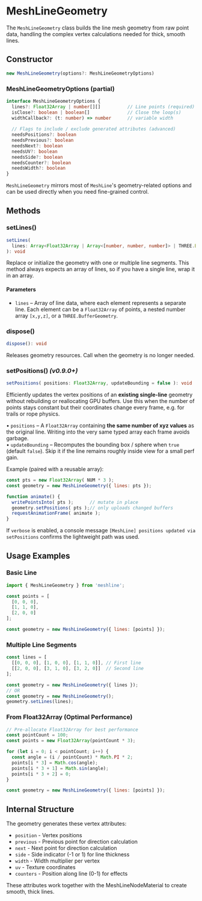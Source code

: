 # MeshLineGeometry

The `MeshLineGeometry` class builds the line mesh geometry from raw point data, handling the complex vertex calculations needed for thick, smooth lines.

## Constructor

```ts
new MeshLineGeometry(options?: MeshLineGeometryOptions)
```

### MeshLineGeometryOptions (partial)

```ts
interface MeshLineGeometryOptions {
  lines?: Float32Array | number[][]          // Line points (required)
  isClose?: boolean | boolean[]              // Close the loop(s)
  widthCallback?: (t: number) => number      // variable width 
   
  // Flags to include / exclude generated attributes (advanced)
  needsPositions?: boolean
  needsPrevious?: boolean
  needsNext?: boolean
  needsUV?: boolean
  needsSide?: boolean
  needsCounter?: boolean
  needsWidth?: boolean
}
```

`MeshLineGeometry` mirrors most of `MeshLine`'s geometry-related options and can be used directly when you need fine-grained control.

## Methods

### setLines()

```ts
setLines(
  lines: Array<Float32Array | Array<[number, number, number]> | THREE.BufferGeometry>
): void
```

Replace or initialize the geometry with one or multiple line segments. This method always expects an array of lines, so if you have a single line, wrap it in an array.

#### Parameters

- `lines` – Array of line data, where each element represents a separate line. Each element can be a `Float32Array` of points, a nested number array `[x,y,z]`, or a `THREE.BufferGeometry`.

### dispose()

```ts
dispose(): void
```

Releases geometry resources. Call when the geometry is no longer needed.

### setPositions()  _(v0.9.0+)_ 

```ts
setPositions( positions: Float32Array, updateBounding = false ): void
```

Efficiently updates the vertex positions of an **existing single-line** geometry without rebuilding or reallocating GPU buffers.  Use this when the number of points stays constant but their coordinates change every frame, e.g. for trails or rope physics.

• `positions` – A `Float32Array` containing **the same number of xyz values** as the original line.  Writing into the very same typed array each frame avoids garbage.  
• `updateBounding` – Recomputes the bounding box / sphere when `true` (default `false`).  Skip it if the line remains roughly inside view for a small perf gain.

Example (paired with a reusable array):

```js
const pts = new Float32Array( NUM * 3 );
const geometry = new MeshLineGeometry({ lines: pts });

function animate() {
  writePointsInto( pts );      // mutate in place
  geometry.setPositions( pts );// only uploads changed buffers
  requestAnimationFrame( animate );
}
```

If `verbose` is enabled, a console message `[MeshLine] positions updated via setPositions` confirms the lightweight path was used.

## Usage Examples

### Basic Line

```javascript
import { MeshLineGeometry } from 'meshline';

const points = [
  [0, 0, 0],
  [1, 1, 0],
  [2, 0, 0]
];

const geometry = new MeshLineGeometry({ lines: [points] });
```

### Multiple Line Segments

```javascript
const lines = [
  [[0, 0, 0], [1, 0, 0], [1, 1, 0]], // First line
  [[2, 0, 0], [3, 1, 0], [3, 2, 0]]  // Second line
];

const geometry = new MeshLineGeometry({ lines });
// OR
const geometry = new MeshLineGeometry();
geometry.setLines(lines);
```

### From Float32Array (Optimal Performance)

```javascript
// Pre-allocate Float32Array for best performance
const pointCount = 100;
const points = new Float32Array(pointCount * 3);

for (let i = 0; i < pointCount; i++) {
  const angle = (i / pointCount) * Math.PI * 2;
  points[i * 3] = Math.cos(angle);
  points[i * 3 + 1] = Math.sin(angle);
  points[i * 3 + 2] = 0;
}

const geometry = new MeshLineGeometry({ lines: [points] });
```

## Internal Structure

The geometry generates these vertex attributes:

- `position` - Vertex positions
- `previous` - Previous point for direction calculation
- `next` - Next point for direction calculation  
- `side` - Side indicator (-1 or 1) for line thickness
- `width` - Width multiplier per vertex
- `uv` - Texture coordinates
- `counters` - Position along line (0-1) for effects

These attributes work together with the MeshLineNodeMaterial to create smooth, thick lines. 